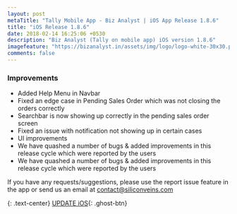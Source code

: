 ```yaml
---
layout: post
metaTitle: "Tally Mobile App - Biz Analyst | iOS App Release 1.8.6"
title: "iOS Release 1.8.6"
date: 2018-02-14 16:25:06 +0530
description: "Biz Analyst (Tally on mobile app) iOS version 1.8.6"
imagefeature: "https://bizanalyst.in/assets/img/logo/logo-white-30x30.png"
comments: false
---
```


### Improvements
- Added Help Menu in Navbar
- Fixed an edge case in Pending Sales Order which was not closing the orders correctly
- Searchbar is now showing up correctly in the pending sales order screen
- Fixed an issue with notification not showing up in certain cases
- UI improvements
- We have quashed a number of bugs & added improvements in this release cycle which were reported by the users
- We have quashed a number of bugs & added improvements in this release cycle which were reported by the users


If you have any requests/suggestions, please use the report issue feature in the app or send us an email at contact@siliconveins.com


{: .text-center}
[UPDATE iOS](https://itunes.apple.com/us/app/biz-analyst/id1164789740){: .ghost-btn}

